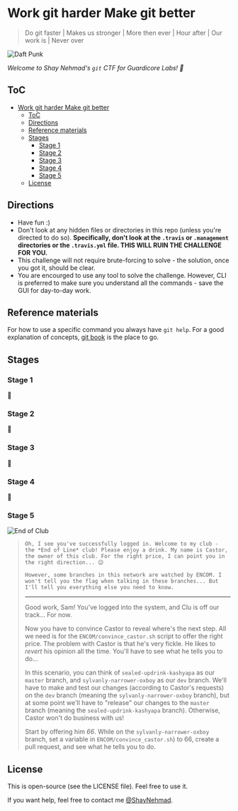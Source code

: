 # Work git harder Make git better

> Do git faster | Makes us stronger | More then ever | Hour after | Our work is | Never over

![Daft Punk](https://media.giphy.com/media/mvRt9fiKKz7Ve/giphy.gif)

_Welcome to Shay Nehmad's `git` CTF for Guardicore Labs! 🚩_

## ToC

- [Work git harder Make git better](#work-git-harder-make-git-better)
  - [ToC](#toc)
  - [Directions](#directions)
  - [Reference materials](#reference-materials)
  - [Stages](#stages)
    - [Stage 1](#stage-1)
    - [Stage 2](#stage-2)
    - [Stage 3](#stage-3)
    - [Stage 4](#stage-4)
    - [Stage 5](#stage-5)
  - [License](#license)

## Directions

- Have fun :)
- Don't look at any hidden files or directories in this repo (unless you're directed to do so). **Specifically, don't look at the `.travis` or `.management` directories or the `.travis.yml` file. THIS WILL RUIN THE CHALLENGE FOR YOU.**
- This challenge will not require brute-forcing to solve - the solution, once you got it, should be clear.
- You are encourged to use any tool to solve the challenge. However, CLI is preferred to make sure you understand all the commands - save the GUI for day-to-day work.

## Reference materials
  
For how to use a specific command you always have `git help`. For a good explanation of concepts, [git book](https://git-scm.com/book/en/v2) is the place to go.

## Stages

### Stage 1

🚩

### Stage 2

🚩

### Stage 3

🚩

### Stage 4

🚩

### Stage 5

![End of Club](https://i.pinimg.com/originals/62/31/af/6231af2773ebe609d7f002ad65c320df.jpg)

> `Oh, I see you've successfully logged in. Welcome to my club - the *End of Line* club! Please enjoy a drink. My name is Castor, the owner of this club. For the right price, I can point you in the right direction... 😉`
>
> `However, some branches in this network are watched by ENCOM. I won't tell you the flag when talking in these branches... But I'll tell you everything else you need to know.`
>
> ---
>
> Good work, Sam! You've logged into the system, and Clu is off our track... For now.
>
> Now you have to convince Castor to reveal where's the next step. All we need is for the `ENCOM/convince_castor.sh` script to offer the right price. The problem with Castor is that he's very fickle. He likes to _revert_ his opinion all the time. You'll have to see what he tells you to do...
>
> In this scenario, you can think of `sealed-updrink-kashyapa` as our `master` branch, and `sylvanly-narrower-oxboy` as our `dev` branch. We'll have to make and test our changes (according to Castor's requests) on the `dev` branch (meaning the `sylvanly-narrower-oxboy` branch), but at some point we'll have to "release" our changes to the `master` branch (meaning the `sealed-updrink-kashyapa` branch). Otherwise, Castor won't do business with us!
>
> Start by offering him *66*. While on the `sylvanly-narrower-oxboy` branch, set a variable in `ENCOM/convince_castor.sh`) to 66, create a pull request, and see what he tells you to do.

## License

This is open-source (see the LICENSE file). Feel free to use it.

If you want help, feel free to contact me [@ShayNehmad](https://twitter.com/ShayNehmad).
